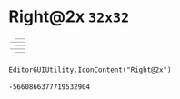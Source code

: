 # Right@2x `32x32`
<img src="/img/Right@2x.png" width=32 height=32>

``` CSharp
EditorGUIUtility.IconContent("Right@2x")
```
```
-5660866377719532904
```

